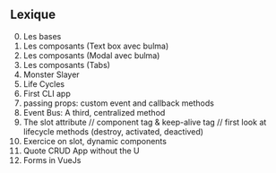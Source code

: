 ## Lexique

0.  Les bases
1.  Les composants (Text box avec bulma)
2.  Les composants (Modal avec bulma)
3.  Les composants (Tabs)
4.  Monster Slayer
5.  Life Cycles
6.  First CLI app
7.  passing props: custom event and callback methods
8.  Event Bus: A third, centralized method
9.  The slot attribute // component tag & keep-alive tag // first look at lifecycle methods (destroy, activated, deactived)
10. Exercice on slot, dynamic components
11. Quote CRUD App without the U
12. Forms in VueJs